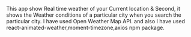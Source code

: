 This app  show Real time weather of your Current location & Second, it  shows the Weather conditions of a particular city when you search the particular city.
I have used Open Weather Map API.
and  also I have used react-animated-weather,moment-timezone,axios npm  package.
